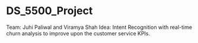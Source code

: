 # DS_5500_Project

Team: Juhi Paliwal and Viramya Shah
Idea: Intent Recognition with real-time churn analysis to improve upon the customer service KPIs.
